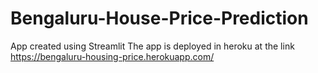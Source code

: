 # Bengaluru-House-Price-Prediction
App created using Streamlit
The app is deployed in heroku at the link https://bengaluru-housing-price.herokuapp.com/

